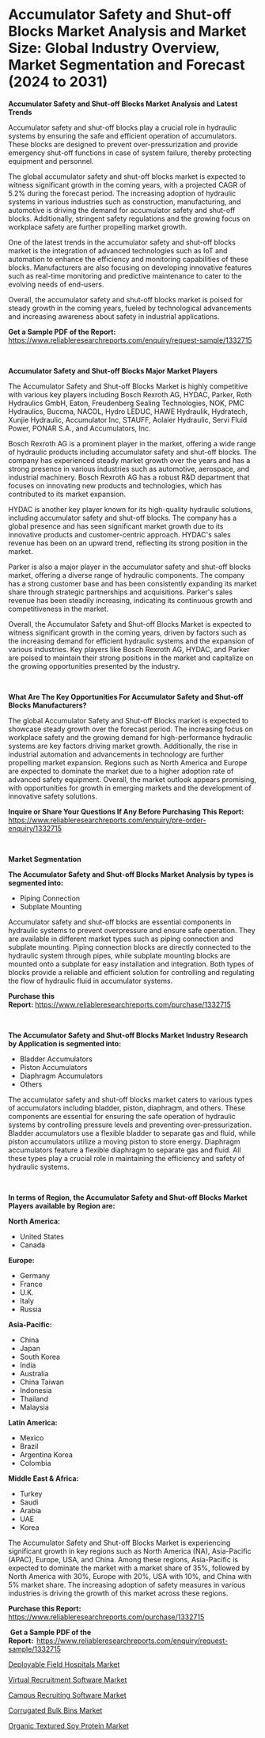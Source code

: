 <p><h1>Accumulator Safety and Shut-off Blocks Market Analysis and Market Size: Global Industry Overview, Market Segmentation and Forecast (2024 to 2031)</h1></p><p><strong>Accumulator Safety and Shut-off Blocks Market Analysis and Latest Trends</strong></p>
<p><p>Accumulator safety and shut-off blocks play a crucial role in hydraulic systems by ensuring the safe and efficient operation of accumulators. These blocks are designed to prevent over-pressurization and provide emergency shut-off functions in case of system failure, thereby protecting equipment and personnel.</p><p>The global accumulator safety and shut-off blocks market is expected to witness significant growth in the coming years, with a projected CAGR of 5.2% during the forecast period. The increasing adoption of hydraulic systems in various industries such as construction, manufacturing, and automotive is driving the demand for accumulator safety and shut-off blocks. Additionally, stringent safety regulations and the growing focus on workplace safety are further propelling market growth.</p><p>One of the latest trends in the accumulator safety and shut-off blocks market is the integration of advanced technologies such as IoT and automation to enhance the efficiency and monitoring capabilities of these blocks. Manufacturers are also focusing on developing innovative features such as real-time monitoring and predictive maintenance to cater to the evolving needs of end-users.</p><p>Overall, the accumulator safety and shut-off blocks market is poised for steady growth in the coming years, fueled by technological advancements and increasing awareness about safety in industrial applications.</p></p>
<p><strong>Get a Sample PDF of the Report:&nbsp;</strong> <a href="https://www.reliableresearchreports.com/enquiry/request-sample/1332715">https://www.reliableresearchreports.com/enquiry/request-sample/1332715</a></p>
<p>&nbsp;</p>
<p><strong>Accumulator Safety and Shut-off Blocks Major Market Players</strong></p>
<p><p>The Accumulator Safety and Shut-off Blocks Market is highly competitive with various key players including Bosch Rexroth AG, HYDAC, Parker, Roth Hydraulics GmbH, Eaton, Freudenberg Sealing Technologies, NOK, PMC Hydraulics, Buccma, NACOL, Hydro LEDUC, HAWE Hydraulik, Hydratech, Xunjie Hydraulic, Accumulator Inc, STAUFF, Aolaier Hydraulic, Servi Fluid Power, PONAR S.A., and Accumulators, Inc.</p><p>Bosch Rexroth AG is a prominent player in the market, offering a wide range of hydraulic products including accumulator safety and shut-off blocks. The company has experienced steady market growth over the years and has a strong presence in various industries such as automotive, aerospace, and industrial machinery. Bosch Rexroth AG has a robust R&D department that focuses on innovating new products and technologies, which has contributed to its market expansion.</p><p>HYDAC is another key player known for its high-quality hydraulic solutions, including accumulator safety and shut-off blocks. The company has a global presence and has seen significant market growth due to its innovative products and customer-centric approach. HYDAC's sales revenue has been on an upward trend, reflecting its strong position in the market.</p><p>Parker is also a major player in the accumulator safety and shut-off blocks market, offering a diverse range of hydraulic components. The company has a strong customer base and has been consistently expanding its market share through strategic partnerships and acquisitions. Parker's sales revenue has been steadily increasing, indicating its continuous growth and competitiveness in the market.</p><p>Overall, the Accumulator Safety and Shut-off Blocks Market is expected to witness significant growth in the coming years, driven by factors such as the increasing demand for efficient hydraulic systems and the expansion of various industries. Key players like Bosch Rexroth AG, HYDAC, and Parker are poised to maintain their strong positions in the market and capitalize on the growing opportunities presented by the industry.</p></p>
<p>&nbsp;</p>
<p><strong>What Are The Key Opportunities For Accumulator Safety and Shut-off Blocks Manufacturers?</strong></p>
<p><p>The global Accumulator Safety and Shut-off Blocks market is expected to showcase steady growth over the forecast period. The increasing focus on workplace safety and the growing demand for high-performance hydraulic systems are key factors driving market growth. Additionally, the rise in industrial automation and advancements in technology are further propelling market expansion. Regions such as North America and Europe are expected to dominate the market due to a higher adoption rate of advanced safety equipment. Overall, the market outlook appears promising, with opportunities for growth in emerging markets and the development of innovative safety solutions.</p></p>
<p><strong>Inquire or Share Your Questions If Any Before Purchasing This Report:</strong> <a href="https://www.reliableresearchreports.com/enquiry/pre-order-enquiry/1332715">https://www.reliableresearchreports.com/enquiry/pre-order-enquiry/1332715</a></p>
<p>&nbsp;</p>
<p><strong>Market Segmentation</strong></p>
<p><strong>The Accumulator Safety and Shut-off Blocks Market Analysis by types is segmented into:</strong></p>
<p><ul><li>Piping Connection</li><li>Subplate Mounting</li></ul></p>
<p><p>Accumulator safety and shut-off blocks are essential components in hydraulic systems to prevent overpressure and ensure safe operation. They are available in different market types such as piping connection and subplate mounting. Piping connection blocks are directly connected to the hydraulic system through pipes, while subplate mounting blocks are mounted onto a subplate for easy installation and integration. Both types of blocks provide a reliable and efficient solution for controlling and regulating the flow of hydraulic fluid in accumulator systems.</p></p>
<p><strong>Purchase this Report:&nbsp;</strong><a href="https://www.reliableresearchreports.com/purchase/1332715">https://www.reliableresearchreports.com/purchase/1332715</a></p>
<p>&nbsp;</p>
<p><strong>The Accumulator Safety and Shut-off Blocks Market Industry Research by Application is segmented into:</strong></p>
<p><ul><li>Bladder Accumulators</li><li>Piston Accumulators</li><li>Diaphragm Accumulators</li><li>Others</li></ul></p>
<p><p>The accumulator safety and shut-off blocks market caters to various types of accumulators including bladder, piston, diaphragm, and others. These components are essential for ensuring the safe operation of hydraulic systems by controlling pressure levels and preventing over-pressurization. Bladder accumulators use a flexible bladder to separate gas and fluid, while piston accumulators utilize a moving piston to store energy. Diaphragm accumulators feature a flexible diaphragm to separate gas and fluid. All these types play a crucial role in maintaining the efficiency and safety of hydraulic systems.</p></p>
<p>&nbsp;</p>
<p><strong>In terms of Region, the Accumulator Safety and Shut-off Blocks Market Players available by Region are:</strong></p>
<p>
    <p> <strong> North America: </strong>
        <ul>
            <li>United States</li>
            <li>Canada</li>
        </ul>
        </p> 
    <p> <strong> Europe: </strong>
        <ul>
            <li>Germany</li>
            <li>France</li>
            <li>U.K.</li>
            <li>Italy</li>
            <li>Russia</li>
        </ul>
        </p> 
    <p> <strong> Asia-Pacific: </strong>
        <ul>
            <li>China</li>
            <li>Japan</li>
            <li>South Korea</li>
            <li>India</li>
            <li>Australia</li>
            <li>China Taiwan</li>
            <li>Indonesia</li>
            <li>Thailand</li>
            <li>Malaysia</li>
        </ul>
        </p> 
    <p> <strong> Latin America: </strong>
        <ul>
            <li>Mexico</li>
            <li>Brazil</li>
            <li>Argentina Korea</li>
            <li>Colombia</li>
        </ul>
        </p> 
    <p> <strong> Middle East & Africa: </strong>
        <ul>
            <li>Turkey</li>
            <li>Saudi</li>
            <li>Arabia</li>
            <li>UAE</li>
            <li>Korea</li>
        </ul>
    </p>
    </p>
<p><p>The Accumulator Safety and Shut-off Blocks Market is experiencing significant growth in key regions such as North America (NA), Asia-Pacific (APAC), Europe, USA, and China. Among these regions, Asia-Pacific is expected to dominate the market with a market share of 35%, followed by North America with 30%, Europe with 20%, USA with 10%, and China with 5% market share. The increasing adoption of safety measures in various industries is driving the growth of this market across these regions.</p></p>
<p><strong>Purchase this Report: </strong><a href="https://www.reliableresearchreports.com/purchase/1332715">https://www.reliableresearchreports.com/purchase/1332715</a></p>
<p>&nbsp;<strong>Get a Sample PDF of the Report:&nbsp;&nbsp;</strong><a href="https://www.reliableresearchreports.com/enquiry/request-sample/1332715">https://www.reliableresearchreports.com/enquiry/request-sample/1332715</a></p>
<p><strong></strong></p>
<p><p><a href="https://medium.com/@beverlyfields2012/decoding-deployable-field-hospitals-market-metrics-market-share-trends-and-growth-patterns-a20eb74d39e7">Deployable Field Hospitals Market</a></p><p><a href="https://medium.com/@christinaweber16/virtual-recruitment-software-market-share-evolution-and-market-growth-trends-2024-2031-3c60c25e3b74">Virtual Recruitment Software Market</a></p><p><a href="https://medium.com/@christinaweber16/campus-recruiting-software-market-share-evolution-and-market-growth-trends-2024-2031-373d4b82b34b">Campus Recruiting Software Market</a></p><p><a href="https://medium.com/@beverlyfields2012/corrugated-bulk-bins-market-exploring-market-share-market-trends-and-future-growth-a529ea77dfec">Corrugated Bulk Bins Market</a></p><p><a href="https://medium.com/@tammyjones1939/organic-textured-soy-protein-market-size-market-outlook-and-market-forecast-2024-to-2031-4a6001e05dac">Organic Textured Soy Protein Market</a></p></p>